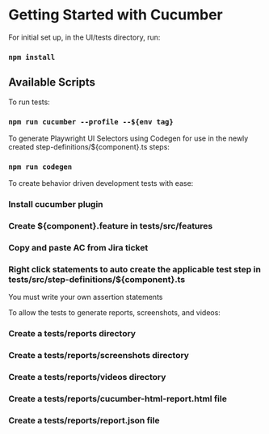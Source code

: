 # Getting Started with Cucumber

For initial set up, in the UI/tests directory, run:

### `npm install`

## Available Scripts

To run tests:
### `npm run cucumber --profile --${env tag}`

To generate Playwright UI Selectors using Codegen for use in the newly created step-definitions/${component}.ts steps:
### `npm run codegen`

To create behavior driven development tests with ease:

### Install cucumber plugin
### Create ${component}.feature in tests/src/features
### Copy and paste AC from Jira ticket
### Right click statements to auto create the applicable test step in tests/src/step-definitions/${component}.ts

You must write your own assertion statements

To allow the tests to generate reports, screenshots, and videos:
### Create a tests/reports directory
### Create a tests/reports/screenshots directory
### Create a tests/reports/videos directory
### Create a tests/reports/cucumber-html-report.html file
### Create a tests/reports/report.json file



